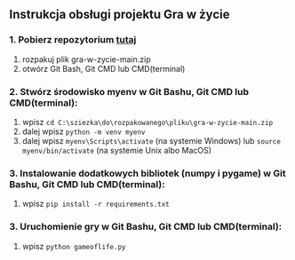 ## Instrukcja obsługi projektu Gra w życie
### 1. Pobierz repozytorium [tutaj](https://github.com/d3spress0/gra-w-zycie.git)
1) rozpakuj plik gra-w-zycie-main.zip
2) otwórz Git Bash, Git CMD lub CMD(terminal)

### 2. Stwórz środowisko myenv w Git Bashu, Git CMD lub CMD(terminal):
1) wpisz `cd C:\sziezka\do\rozpakowanego\pliku\gra-w-zycie-main.zip`  
2) dalej wpisz `python -m venv myenv`   
3) dalej wpisz `myenv\Scripts\activate` (na systemie Windows) lub `source myenv/bin/activate` (na systemie Unix albo MacOS)  

### 3. Instalowanie dodatkowych bibliotek (numpy i pygame) w Git Bashu, Git CMD lub CMD(terminal):
1) wpisz `pip install -r requirements.txt`

### 3. Uruchomienie gry w Git Bashu, Git CMD lub CMD(terminal):
1) wpisz `python gameoflife.py`
